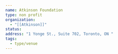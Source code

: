 ```yaml
---
name: Atkinson Foundation
type: non profit
organization:
  - "[[Atkinson]]"
status:
address: "1 Yonge St., Suite 702, Toronto, ON "
tags:
  - type/venue
---
```

